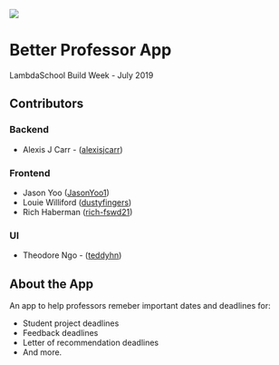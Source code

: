 ![](https://user-images.githubusercontent.com/50966025/61998818-49f88300-b07b-11e9-90a1-ef7b3cfa6859.png)
# Better Professor App

LambdaSchool Build Week - July 2019

## Contributors

### Backend
* Alexis J Carr - ([alexisjcarr](https://github.com/alexisjcarr))

### Frontend
* Jason Yoo ([JasonYoo1](https://github.com/JasonYoo1))
* Louie Williford ([dustyfingers](https://github.com/dustyfingers))
* Rich Haberman ([rich-fswd21](https://github.com/rich-fswd21))

### UI
* Theodore Ngo - ([teddyhn](https://github.com/teddyhn))

## About the App

An app to help professors remeber important dates and deadlines for:

* Student project deadlines
* Feedback deadlines
* Letter of recommendation deadlines
* And more.
